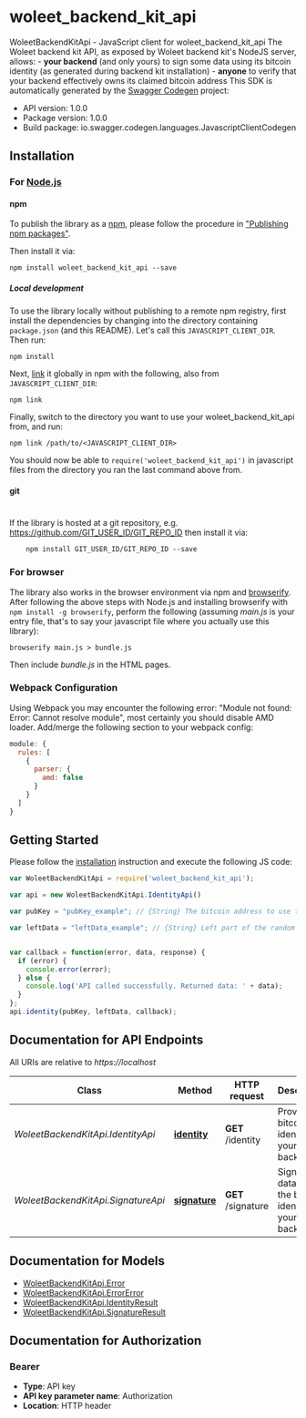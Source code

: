 # woleet_backend_kit_api

WoleetBackendKitApi - JavaScript client for woleet_backend_kit_api
The Woleet backend kit API, as exposed by Woleet backend kit's NodeJS server, allows:  - **your backend** (and only yours) to sign some data using its bitcoin identity (as generated during backend kit installation)  - **anyone** to verify that your backend effectively owns its claimed bitcoin address 
This SDK is automatically generated by the [Swagger Codegen](https://github.com/swagger-api/swagger-codegen) project:

- API version: 1.0.0
- Package version: 1.0.0
- Build package: io.swagger.codegen.languages.JavascriptClientCodegen

## Installation

### For [Node.js](https://nodejs.org/)

#### npm

To publish the library as a [npm](https://www.npmjs.com/),
please follow the procedure in ["Publishing npm packages"](https://docs.npmjs.com/getting-started/publishing-npm-packages).

Then install it via:

```shell
npm install woleet_backend_kit_api --save
```

##### Local development

To use the library locally without publishing to a remote npm registry, first install the dependencies by changing 
into the directory containing `package.json` (and this README). Let's call this `JAVASCRIPT_CLIENT_DIR`. Then run:

```shell
npm install
```

Next, [link](https://docs.npmjs.com/cli/link) it globally in npm with the following, also from `JAVASCRIPT_CLIENT_DIR`:

```shell
npm link
```

Finally, switch to the directory you want to use your woleet_backend_kit_api from, and run:

```shell
npm link /path/to/<JAVASCRIPT_CLIENT_DIR>
```

You should now be able to `require('woleet_backend_kit_api')` in javascript files from the directory you ran the last 
command above from.

#### git
#
If the library is hosted at a git repository, e.g.
https://github.com/GIT_USER_ID/GIT_REPO_ID
then install it via:

```shell
    npm install GIT_USER_ID/GIT_REPO_ID --save
```

### For browser

The library also works in the browser environment via npm and [browserify](http://browserify.org/). After following
the above steps with Node.js and installing browserify with `npm install -g browserify`,
perform the following (assuming *main.js* is your entry file, that's to say your javascript file where you actually 
use this library):

```shell
browserify main.js > bundle.js
```

Then include *bundle.js* in the HTML pages.

### Webpack Configuration

Using Webpack you may encounter the following error: "Module not found: Error:
Cannot resolve module", most certainly you should disable AMD loader. Add/merge
the following section to your webpack config:

```javascript
module: {
  rules: [
    {
      parser: {
        amd: false
      }
    }
  ]
}
```

## Getting Started

Please follow the [installation](#installation) instruction and execute the following JS code:

```javascript
var WoleetBackendKitApi = require('woleet_backend_kit_api');

var api = new WoleetBackendKitApi.IdentityApi()

var pubKey = "pubKey_example"; // {String} The bitcoin address to use to sign.

var leftData = "leftData_example"; // {String} Left part of the random data to sign (should be generated randomly).


var callback = function(error, data, response) {
  if (error) {
    console.error(error);
  } else {
    console.log('API called successfully. Returned data: ' + data);
  }
};
api.identity(pubKey, leftData, callback);

```

## Documentation for API Endpoints

All URIs are relative to *https://localhost*

Class | Method | HTTP request | Description
------------ | ------------- | ------------- | -------------
*WoleetBackendKitApi.IdentityApi* | [**identity**](docs/IdentityApi.md#identity) | **GET** /identity | Prove the bitcoin identity of your backend.
*WoleetBackendKitApi.SignatureApi* | [**signature**](docs/SignatureApi.md#signature) | **GET** /signature | Sign some data using the bitcoin identity of your backend.


## Documentation for Models

 - [WoleetBackendKitApi.Error](docs/Error.md)
 - [WoleetBackendKitApi.ErrorError](docs/ErrorError.md)
 - [WoleetBackendKitApi.IdentityResult](docs/IdentityResult.md)
 - [WoleetBackendKitApi.SignatureResult](docs/SignatureResult.md)


## Documentation for Authorization


### Bearer

- **Type**: API key
- **API key parameter name**: Authorization
- **Location**: HTTP header

